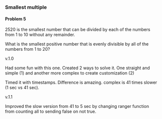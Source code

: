 <h3>Smallest multiple</h3>
<h4>Problem 5</h4>
<p>2520 is the smallest number that can be divided by each of the numbers from 1 to 10 without any remainder.</p>
<p>What is the smallest positive number that is evenly divisible by all of the numbers from 1 to 20?</p>

<p>v.1.0</p>
<p>Had some fun with this one. Created 2 ways to solve it. One straight and simple (1) and another more complex to create customization (2)</p>
<p>Timed it with timestamps. Difference is amazing. complex is 41 times slower (1 sec vs 41 sec).</p>
<p>v.1.1</p>
<p>Improved the slow version from 41 to 5 sec by changing ranger function from counting all to sending false on not true.</p>
